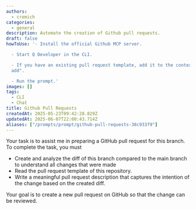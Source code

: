 ```yaml
---
authors:
  - cremich
categories:
  - general
description: Automate the creation of Github pull requests.
draft: false
howToUse: '- Install the official Github MCP server.

  - Start Q Developer in the CLI.

  - If you have an existing pull request template, add it to the context via "/context
  add".

  - Run the prompt.'
images: []
tags:
  - CLI
  - Chat
title: Github Pull Requests
createdAt: 2025-05-23T09:42:28.829Z
updatedAt: 2025-06-07T22:00:43.714Z
aliases: ["/prompts/prompt/github-pull-requests-38c933f9"]
---
```


Your task is to assist me in preparing a GitHub pull request for this branch. To complete the task, you must

- Create and analyze the diff of this branch compared to the main branch to understand all changes that were made
- Read the pull request template of this repository.
- Write a meaningful pull request description that captures the intention of the change based on the created diff.

Your goal is to create a new pull request on GitHub so that the change can be reviewed.
